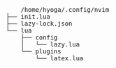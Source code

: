 <pre>
    /home/hyoga/.config/nvim
├── init.lua
├── lazy-lock.json
└── lua
    ├── config
    │   └── lazy.lua
    └── plugins
        └── latex.lua
</pre>
